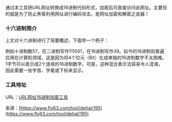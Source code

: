 通过本工具把URL网址转换成16进制代码形式，加密后可直接访问此网址。主要目的就是为了防止黑客利用网址进行编码攻击，是网址加密和解密之良器！

### 十六进制简介
上文对十六进制进行了简要概述，下面举一个例子：

例如十进制数57，在二进制写作111001，在16进制写作39。如今的16进制则普遍应用在计算机领域，这是因为将4个位元（Bit）化成单独的16进制数字不太困难。1字节可以表示成2个连续的16进制数字。可是，这种混合表示法容易令人混淆，因此需要一些字首、字尾或下标来显示。

### 工具地址
URL：[URL网址16进制加密工具](https://www.fly63.com/tool/urlcode/)

来源：[https://www.fly63.com/tool/detial/195](https://www.fly63.com/tool/detial/195)

